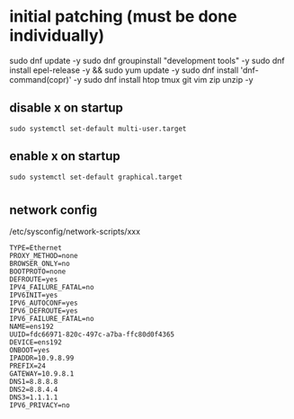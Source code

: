 # initial patching (must be done individually)
sudo dnf update -y
sudo dnf groupinstall "development tools" -y
sudo dnf install epel-release -y && sudo yum update -y
sudo dnf install 'dnf-command(copr)' -y
sudo dnf install htop tmux git vim zip unzip -y

## disable x on startup
```
sudo systemctl set-default multi-user.target
```
## enable x on startup
```
sudo systemctl set-default graphical.target
```
#

## network config
/etc/sysconfig/network-scripts/xxx
```
TYPE=Ethernet
PROXY_METHOD=none
BROWSER_ONLY=no
BOOTPROTO=none
DEFROUTE=yes
IPV4_FAILURE_FATAL=no
IPV6INIT=yes
IPV6_AUTOCONF=yes
IPV6_DEFROUTE=yes
IPV6_FAILURE_FATAL=no
NAME=ens192
UUID=fdc66971-820c-497c-a7ba-ffc80d0f4365
DEVICE=ens192
ONBOOT=yes
IPADDR=10.9.8.99
PREFIX=24
GATEWAY=10.9.8.1
DNS1=8.8.8.8
DNS2=8.8.4.4
DNS3=1.1.1.1
IPV6_PRIVACY=no
```

